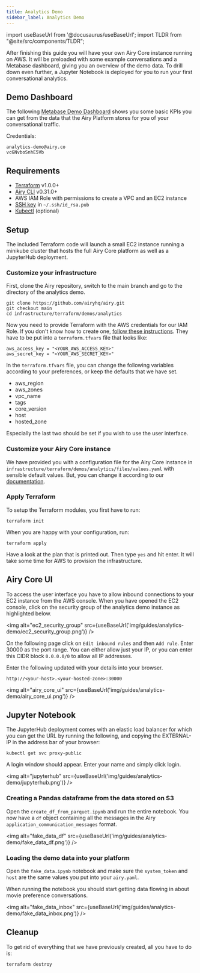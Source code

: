 ```yaml
---
title: Analytics Demo
sidebar_label: Analytics Demo
---
```


import useBaseUrl from '@docusaurus/useBaseUrl';
import TLDR from "@site/src/components/TLDR";

<TLDR>

After finishing this guide you will have your own Airy Core instance running on
AWS. It will be preloaded with some example conversations and a Metabase
dashboard, giving you an overview of the demo data. To drill down
even further, a Jupyter Notebook is deployed for you to run your first
conversational analytics.

</TLDR>

## Demo Dashboard

The following
[Metabase Demo Dashboard](https://dashboard.airy.co/auth/login/password?redirect=dashboard/14?date_range=2021-08-24~2021-08-24)
shows you some basic KPIs you can get from the data that the Airy Platform
stores for you of your conversational traffic.

Credentials:

```
analytics-demo@airy.co
vcGNvboSnhE5Vb
```

## Requirements

- [Terraform](https://learn.hashicorp.com/tutorials/terraform/install-cli) v1.0.0+
- [Airy CLI](https://airy.co/docs/core/cli/introduction) v0.31.0+
- AWS IAM Role with permissions to create a VPC and an EC2 instance
- [SSH key](https://www.ssh.com/academy/ssh/keygen) in `~/.ssh/id_rsa.pub`
- [Kubectl](https://kubernetes.io/docs/tasks/tools/) (optional)

## Setup

The included Terraform code will launch a small EC2 instance running a
minikube cluster that hosts the full Airy Core platform as well as a JupyterHub
deployment.

### Customize your infrastructure

First, clone the Airy repository, switch to the main branch and go to the
directory of the analytics demo.

```
git clone https://github.com/airyhq/airy.git
git checkout main
cd infrastructure/terraform/demos/analytics
```

Now you need to provide Terraform with the AWS credentials for our IAM Role. If
you don't know how to create one, [follow these
instructions](https://aws.amazon.com/premiumsupport/knowledge-center/create-access-key/).
They have to be put into a `terraform.tfvars` file that looks like:

```
aws_access_key = "<YOUR_AWS_ACCESS_KEY>"
aws_secret_key = "<YOUR_AWS_SECRET_KEY>"
```

In the `terraform.tfvars` file, you can change the following variables
according to your preferences, or keep the defaults that we have set.

- aws_region
- aws_zones
- vpc_name
- tags
- core_version
- host
- hosted_zone

Especially the last two should be set if you wish to use the user interface.

### Customize your Airy Core instance

We have provided you with a configuration file for the Airy Core instance in
`infrastructure/terraform/demos/analytics/files/values.yaml` with sensible
default values. But, you can change it according to our
[documentation](https://airy.co/docs/core/getting-started/installation/configuration).

### Apply Terraform

To setup the Terraform modules, you first have to run:

```
terraform init
```

When you are happy with your configuration, run:

```
terraform apply
```

Have a look at the plan that is printed out. Then type `yes` and hit enter. It
will take some time for AWS to provision the infrastructure.

## Airy Core UI

To access the user interface you have to allow inbound connections to your EC2
instance from the AWS console. When you have opened the EC2 console, click on the
security group of the analytics demo instance as highlighted below.

<img alt="ec2_security_group"
src={useBaseUrl('img/guides/analytics-demo/ec2_security_group.png')} />

On the following page click on `Edit inbound rules` and then `Add rule`. Enter
30000 as the port range. You can either allow just your IP, or you can enter
this CIDR block `0.0.0.0/0` to allow all IP addresses.

Enter the following updated with your details into your browser.

`http://<your-host>.<your-hosted-zone>:30000`

<img alt="airy_core_ui"
src={useBaseUrl('img/guides/analytics-demo/airy_core_ui.png')} />

## Jupyter Notebook

The JupyterHub deployment comes with an elastic load balancer for which you can get the URL
by running the following, and copying the EXTERNAL-IP in the address bar of your
browser:

`kubectl get svc proxy-public`

A login window should appear. Enter your name and simply click login.

<img alt="jupyterhub"
src={useBaseUrl('img/guides/analytics-demo/jupyterhub.png')} />

### Creating a Pandas dataframe from the data stored on S3

Open the `create_df_from_parquet.ipynb` and run the entire notebook. You now
have a `df` object containing all the messages in the Airy
`application_communication_messages` format.

<img alt="fake_data_df"
src={useBaseUrl('img/guides/analytics-demo/fake_data_df.png')} />

### Loading the demo data into your platform

Open the `fake_data.ipynb` notebook and make sure the `system_token` and `host`
are the same values you put into your `airy.yaml`.

When running the notebook you should start getting data flowing in
about movie preference conversations.

<img alt="fake_data_inbox"
src={useBaseUrl('img/guides/analytics-demo/fake_data_inbox.png')} />

## Cleanup

To get rid of everything that we have previously created, all you have to do is:

`terraform destroy`
